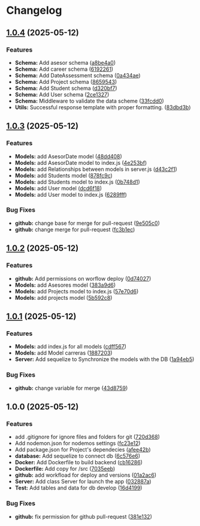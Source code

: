 # Changelog

## [1.0.4](https://github.com/CHERRYPOPUwU/UNAULA-BACKEND/compare/v1.0.3...v1.0.4) (2025-05-12)


### Features

* **Schema:** Add asesor schema ([a8be4a0](https://github.com/CHERRYPOPUwU/UNAULA-BACKEND/commit/a8be4a00be8236b130f9461f0d3e67014f86d996))
* **Schema:** Add career schema ([6192261](https://github.com/CHERRYPOPUwU/UNAULA-BACKEND/commit/61922612eae90df10bae038411a8a2335e3100c7))
* **Schema:** Add DateAssessment schema ([0a434ae](https://github.com/CHERRYPOPUwU/UNAULA-BACKEND/commit/0a434aecd13bc7c0c1806934c45ff847e5f193b3))
* **Schema:** Add Project schema ([8659543](https://github.com/CHERRYPOPUwU/UNAULA-BACKEND/commit/8659543dc5345961d72cf6a4684a1069013ed6da))
* **Schema:** Add Student schema ([d320bf7](https://github.com/CHERRYPOPUwU/UNAULA-BACKEND/commit/d320bf79fdff607f8f9a92e1ae57492c18c3d38c))
* **Schema:** Add User schema ([2ce1327](https://github.com/CHERRYPOPUwU/UNAULA-BACKEND/commit/2ce13279d0fc1f8d1f9e79d79dda1a9c2b28dd88))
* **Schema:** Middleware to validate the data scheme ([33fcdd0](https://github.com/CHERRYPOPUwU/UNAULA-BACKEND/commit/33fcdd032ae6bbff3611c3a12826290e3258be77))
* **Utils:** Successful response template with proper formatting. ([83dbd3b](https://github.com/CHERRYPOPUwU/UNAULA-BACKEND/commit/83dbd3bd6f700b7da714066b000255159503dd14))

## [1.0.3](https://github.com/CHERRYPOPUwU/UNAULA-BACKEND/compare/v1.0.2...v1.0.3) (2025-05-12)


### Features

* **Models:** add AsesorDate model ([48dd408](https://github.com/CHERRYPOPUwU/UNAULA-BACKEND/commit/48dd4080ec923fcbdb0d870e29f35ad5d61d3ba3))
* **Models:** add AsesorDate model to index.js ([4e253bf](https://github.com/CHERRYPOPUwU/UNAULA-BACKEND/commit/4e253bf74bbc543fd965cf7f7cd44f84238d8c6c))
* **Models:** add Relationships between models in server.js ([d43c2f1](https://github.com/CHERRYPOPUwU/UNAULA-BACKEND/commit/d43c2f1c3b6f92f2687df7eb9d60d2ba32976287))
* **Models:** add Students model ([878fc9c](https://github.com/CHERRYPOPUwU/UNAULA-BACKEND/commit/878fc9c6e7f9e54e27d59d77115907cd71372cfb))
* **Models:** add Students model to index.js ([0b748d1](https://github.com/CHERRYPOPUwU/UNAULA-BACKEND/commit/0b748d1bba760300bcdd7185b254ca8932a12c96))
* **Models:** add User model ([dcd6f18](https://github.com/CHERRYPOPUwU/UNAULA-BACKEND/commit/dcd6f18336c4bae945d3ecb96c1a94c7f9895050))
* **Models:** add User model to index.js ([6289fff](https://github.com/CHERRYPOPUwU/UNAULA-BACKEND/commit/6289fffa30026668ef32389663f4687766f87660))


### Bug Fixes

* **github:** change base for merge for pull-request ([9e505c0](https://github.com/CHERRYPOPUwU/UNAULA-BACKEND/commit/9e505c0ff25e7ca320f28981421baf8477817973))
* **github:** change merge for pull-request ([fc3b1ec](https://github.com/CHERRYPOPUwU/UNAULA-BACKEND/commit/fc3b1ece8698f19a524cf80dd02c47b674001686))

## [1.0.2](https://github.com/CHERRYPOPUwU/UNAULA-BACKEND/compare/v1.0.1...v1.0.2) (2025-05-12)


### Features

* **github:** Add permissions on worflow deploy ([0d74027](https://github.com/CHERRYPOPUwU/UNAULA-BACKEND/commit/0d74027f10e953b63ba244d289649ae30d2f1437))
* **Models:** add Asesores model ([383a9d6](https://github.com/CHERRYPOPUwU/UNAULA-BACKEND/commit/383a9d67c4cc3e5d15b63df0015ef1b077495068))
* **Models:** add Projects  model to index.js ([57e70d6](https://github.com/CHERRYPOPUwU/UNAULA-BACKEND/commit/57e70d69cf549ef728fea21a11175e09398b848c))
* **Models:** add projects model ([5b592c8](https://github.com/CHERRYPOPUwU/UNAULA-BACKEND/commit/5b592c8c5169c309df24f13f6a1bc538cc774ce1))

## [1.0.1](https://github.com/CHERRYPOPUwU/UNAULA-BACKEND/compare/v1.0.0...v1.0.1) (2025-05-12)


### Features

* **Models:** add index.js for all models ([cdff567](https://github.com/CHERRYPOPUwU/UNAULA-BACKEND/commit/cdff567e46212c83ee9d64ef471b38cfdbd9a569))
* **Models:** add Model carreras ([1887203](https://github.com/CHERRYPOPUwU/UNAULA-BACKEND/commit/1887203c8c1c21247322493bed8f4c458a6f2f4c))
* **Server:** Add sequelize to Synchronize the models with the DB ([1a94eb5](https://github.com/CHERRYPOPUwU/UNAULA-BACKEND/commit/1a94eb5cc93e6f4381076e50335f4b392a2701e6))


### Bug Fixes

* **github:** change variable for merge ([43d8759](https://github.com/CHERRYPOPUwU/UNAULA-BACKEND/commit/43d8759bc12f6936fb4c30923944ae7b001bfacb))

## 1.0.0 (2025-05-12)


### Features

* add .gitignore for ignore files and folders for git ([720d368](https://github.com/CHERRYPOPUwU/UNAULA-BACKEND/commit/720d3689a2653abc37d66402fa0054ce75b89beb))
* Add nodemon.json for nodemos settings ([fc23e12](https://github.com/CHERRYPOPUwU/UNAULA-BACKEND/commit/fc23e12625d38b7dcbf161027f04cb532d599787))
* Add package.json for Project's dependecies ([afee42b](https://github.com/CHERRYPOPUwU/UNAULA-BACKEND/commit/afee42bee58e9323524360035da5b32b685a1908))
* **database:** Add sequelize to connect db ([6c576e6](https://github.com/CHERRYPOPUwU/UNAULA-BACKEND/commit/6c576e624109d49f3bb02cfb879120f44b5b969e))
* **Docker:** Add Dockerfile to build backend ([cb16286](https://github.com/CHERRYPOPUwU/UNAULA-BACKEND/commit/cb1628683b7ca478bc3ca7e3098bf910b635319a))
* **Dockerfile:** Add copy for /src ([7035eeb](https://github.com/CHERRYPOPUwU/UNAULA-BACKEND/commit/7035eebf4f4ac5411d2aad8d074533834d94a3e6))
* **github:** add workfload for deploy and versions ([01a2ac6](https://github.com/CHERRYPOPUwU/UNAULA-BACKEND/commit/01a2ac6d7d8326481acba06bf87c437c7b73402f))
* **Server:** Add class Server for launch the app ([032887a](https://github.com/CHERRYPOPUwU/UNAULA-BACKEND/commit/032887a7156a7c00817caee2f8a4e553f4e1e87e))
* **Test:** Add tables and data for db develop ([16d4199](https://github.com/CHERRYPOPUwU/UNAULA-BACKEND/commit/16d41995aacc3980a7d6e6803420b93611b999fd))


### Bug Fixes

* **github:** fix permission for github pull-request ([381e132](https://github.com/CHERRYPOPUwU/UNAULA-BACKEND/commit/381e1328c957b99483547494ee263917dac24075))

